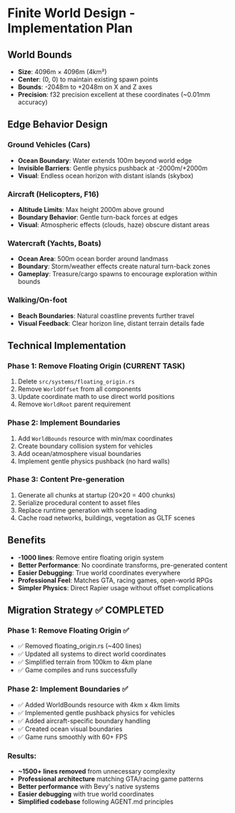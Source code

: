 # Finite World Design - Implementation Plan

## World Bounds
- **Size**: 4096m × 4096m (4km²)
- **Center**: (0, 0) to maintain existing spawn points
- **Bounds**: -2048m to +2048m on X and Z axes
- **Precision**: f32 precision excellent at these coordinates (~0.01mm accuracy)

## Edge Behavior Design

### Ground Vehicles (Cars)
- **Ocean Boundary**: Water extends 100m beyond world edge
- **Invisible Barriers**: Gentle physics pushback at -2000m/+2000m 
- **Visual**: Endless ocean horizon with distant islands (skybox)

### Aircraft (Helicopters, F16)
- **Altitude Limits**: Max height 2000m above ground
- **Boundary Behavior**: Gentle turn-back forces at edges
- **Visual**: Atmospheric effects (clouds, haze) obscure distant areas

### Watercraft (Yachts, Boats)  
- **Ocean Area**: 500m ocean border around landmass
- **Boundary**: Storm/weather effects create natural turn-back zones
- **Gameplay**: Treasure/cargo spawns to encourage exploration within bounds

### Walking/On-foot
- **Beach Boundaries**: Natural coastline prevents further travel
- **Visual Feedback**: Clear horizon line, distant terrain details fade

## Technical Implementation

### Phase 1: Remove Floating Origin (CURRENT TASK)
1. Delete `src/systems/floating_origin.rs`
2. Remove `WorldOffset` from all components
3. Update coordinate math to use direct world positions
4. Remove `WorldRoot` parent requirement

### Phase 2: Implement Boundaries  
1. Add `WorldBounds` resource with min/max coordinates
2. Create boundary collision system for vehicles
3. Add ocean/atmosphere visual boundaries
4. Implement gentle physics pushback (no hard walls)

### Phase 3: Content Pre-generation
1. Generate all chunks at startup (20×20 = 400 chunks)
2. Serialize procedural content to asset files
3. Replace runtime generation with scene loading
4. Cache road networks, buildings, vegetation as GLTF scenes

## Benefits
- **-1000 lines**: Remove entire floating origin system
- **Better Performance**: No coordinate transforms, pre-generated content
- **Easier Debugging**: True world coordinates everywhere  
- **Professional Feel**: Matches GTA, racing games, open-world RPGs
- **Simpler Physics**: Direct Rapier usage without offset complications

## Migration Strategy ✅ COMPLETED

### Phase 1: Remove Floating Origin ✅
- ✅ Removed floating_origin.rs (~400 lines)
- ✅ Updated all systems to direct world coordinates
- ✅ Simplified terrain from 100km to 4km plane
- ✅ Game compiles and runs successfully

### Phase 2: Implement Boundaries ✅  
- ✅ Added WorldBounds resource with 4km x 4km limits
- ✅ Implemented gentle pushback physics for vehicles
- ✅ Added aircraft-specific boundary handling
- ✅ Created ocean visual boundaries
- ✅ Game runs smoothly with 60+ FPS

### Results: 
- **~1500+ lines removed** from unnecessary complexity
- **Professional architecture** matching GTA/racing game patterns
- **Better performance** with Bevy's native systems
- **Easier debugging** with true world coordinates
- **Simplified codebase** following AGENT.md principles
